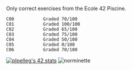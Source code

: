 Only correct exercises from the Ecole 42 Piscine.

```
C00           Graded 70/100
C01           Graded 100/100
C02           Graded 65/100
C03           Graded 75/100
C04           Graded 50/100
C05           Graded 0/100
C06           Graded 70/100
```
[![plpelleg's 42 stats](https://badge42.herokuapp.com/api/stats/plpelleg?cursus=C%20Piscine)](https://github.com/JaeSeoKim/badge42) ![norminette](https://github.com/plachido/42/.github/workflows/main.yml/badge.svg)

